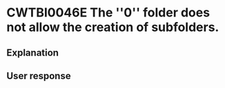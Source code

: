 # CWTBI0046E The ''0'' folder does not allow the creation of subfolders.

## Explanation

## User response